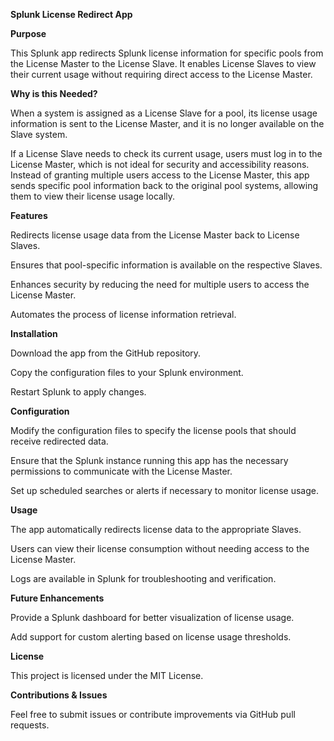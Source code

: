 **Splunk License Redirect App**

**Purpose**

This Splunk app redirects Splunk license information for specific pools from the License Master to the License Slave. It enables License Slaves to view their current usage without requiring direct access to the License Master.

**Why is this Needed?**

When a system is assigned as a License Slave for a pool, its license usage information is sent to the License Master, and it is no longer available on the Slave system.

If a License Slave needs to check its current usage, users must log in to the License Master, which is not ideal for security and accessibility reasons. Instead of granting multiple users access to the License Master, this app sends specific pool information back to the original pool systems, allowing them to view their license usage locally.

**Features**

Redirects license usage data from the License Master back to License Slaves.

Ensures that pool-specific information is available on the respective Slaves.

Enhances security by reducing the need for multiple users to access the License Master.

Automates the process of license information retrieval.

**Installation**

Download the app from the GitHub repository.

Copy the configuration files to your Splunk environment.

Restart Splunk to apply changes.

**Configuration**

Modify the configuration files to specify the license pools that should receive redirected data.

Ensure that the Splunk instance running this app has the necessary permissions to communicate with the License Master.

Set up scheduled searches or alerts if necessary to monitor license usage.

**Usage**

The app automatically redirects license data to the appropriate Slaves.

Users can view their license consumption without needing access to the License Master.

Logs are available in Splunk for troubleshooting and verification.

**Future Enhancements**

Provide a Splunk dashboard for better visualization of license usage.

Add support for custom alerting based on license usage thresholds.

**License**

This project is licensed under the MIT License.

**Contributions & Issues**

Feel free to submit issues or contribute improvements via GitHub pull requests.

